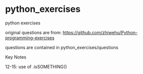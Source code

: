 # python_exercises
python exercises

original questions are from: https://github.com/zhiwehu/Python-programming-exercises

questions are contained in python_exercises/questions

Key Notes

12-15: use of .isSOMETHING()